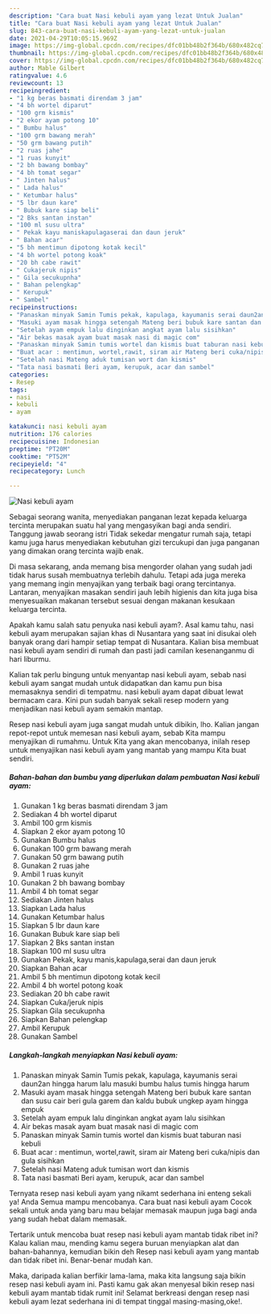 ```yaml
---
description: "Cara buat Nasi kebuli ayam yang lezat Untuk Jualan"
title: "Cara buat Nasi kebuli ayam yang lezat Untuk Jualan"
slug: 843-cara-buat-nasi-kebuli-ayam-yang-lezat-untuk-jualan
date: 2021-04-29T10:05:15.969Z
image: https://img-global.cpcdn.com/recipes/dfc01bb48b2f364b/680x482cq70/nasi-kebuli-ayam-foto-resep-utama.jpg
thumbnail: https://img-global.cpcdn.com/recipes/dfc01bb48b2f364b/680x482cq70/nasi-kebuli-ayam-foto-resep-utama.jpg
cover: https://img-global.cpcdn.com/recipes/dfc01bb48b2f364b/680x482cq70/nasi-kebuli-ayam-foto-resep-utama.jpg
author: Mable Gilbert
ratingvalue: 4.6
reviewcount: 13
recipeingredient:
- "1 kg beras basmati direndam 3 jam"
- "4 bh wortel diparut"
- "100 grm kismis"
- "2 ekor ayam potong 10"
- " Bumbu halus"
- "100 grm bawang merah"
- "50 grm bawang putih"
- "2 ruas jahe"
- "1 ruas kunyit"
- "2 bh bawang bombay"
- "4 bh tomat segar"
- " Jinten halus"
- " Lada halus"
- " Ketumbar halus"
- "5 lbr daun kare"
- " Bubuk kare siap beli"
- "2 Bks santan instan"
- "100 ml susu ultra"
- " Pekak kayu maniskapulagaserai dan daun jeruk"
- " Bahan acar"
- "5 bh mentimun dipotong kotak kecil"
- "4 bh wortel potong koak"
- "20 bh cabe rawit"
- " Cukajeruk nipis"
- " Gila secukupnha"
- " Bahan pelengkap"
- " Kerupuk"
- " Sambel"
recipeinstructions:
- "Panaskan minyak Samin Tumis pekak, kapulaga, kayumanis serai daun2an hingga harum lalu masuki bumbu halus tumis hingga harum"
- "Masuki ayam masak hingga setengah Mateng beri bubuk kare santan dan susu cair beri gula garem dan kaldu bubuk ungkep ayam hingga empuk"
- "Setelah ayam empuk lalu dinginkan angkat ayam lalu sisihkan"
- "Air bekas masak ayam buat masak nasi di magic com"
- "Panaskan minyak Samin tumis wortel dan kismis buat taburan nasi kebuli"
- "Buat acar : mentimun, wortel,rawit, siram air Mateng beri cuka/nipis dan gula sisihkan"
- "Setelah nasi Mateng aduk tumisan wort dan kismis"
- "Tata nasi basmati Beri ayam, kerupuk, acar dan sambel"
categories:
- Resep
tags:
- nasi
- kebuli
- ayam

katakunci: nasi kebuli ayam 
nutrition: 176 calories
recipecuisine: Indonesian
preptime: "PT20M"
cooktime: "PT52M"
recipeyield: "4"
recipecategory: Lunch

---
```



![Nasi kebuli ayam](https://img-global.cpcdn.com/recipes/dfc01bb48b2f364b/680x482cq70/nasi-kebuli-ayam-foto-resep-utama.jpg)

Sebagai seorang wanita, menyediakan panganan lezat kepada keluarga tercinta merupakan suatu hal yang mengasyikan bagi anda sendiri. Tanggung jawab seorang istri Tidak sekedar mengatur rumah saja, tetapi kamu juga harus menyediakan kebutuhan gizi tercukupi dan juga panganan yang dimakan orang tercinta wajib enak.

Di masa  sekarang, anda memang bisa mengorder olahan yang sudah jadi tidak harus susah membuatnya terlebih dahulu. Tetapi ada juga mereka yang memang ingin menyajikan yang terbaik bagi orang tercintanya. Lantaran, menyajikan masakan sendiri jauh lebih higienis dan kita juga bisa menyesuaikan makanan tersebut sesuai dengan makanan kesukaan keluarga tercinta. 



Apakah kamu salah satu penyuka nasi kebuli ayam?. Asal kamu tahu, nasi kebuli ayam merupakan sajian khas di Nusantara yang saat ini disukai oleh banyak orang dari hampir setiap tempat di Nusantara. Kalian bisa membuat nasi kebuli ayam sendiri di rumah dan pasti jadi camilan kesenanganmu di hari liburmu.

Kalian tak perlu bingung untuk menyantap nasi kebuli ayam, sebab nasi kebuli ayam sangat mudah untuk didapatkan dan kamu pun bisa memasaknya sendiri di tempatmu. nasi kebuli ayam dapat dibuat lewat bermacam cara. Kini pun sudah banyak sekali resep modern yang menjadikan nasi kebuli ayam semakin mantap.

Resep nasi kebuli ayam juga sangat mudah untuk dibikin, lho. Kalian jangan repot-repot untuk memesan nasi kebuli ayam, sebab Kita mampu menyajikan di rumahmu. Untuk Kita yang akan mencobanya, inilah resep untuk menyajikan nasi kebuli ayam yang mantab yang mampu Kita buat sendiri.

<!--inarticleads1-->

##### Bahan-bahan dan bumbu yang diperlukan dalam pembuatan Nasi kebuli ayam:

1. Gunakan 1 kg beras basmati direndam 3 jam
1. Sediakan 4 bh wortel diparut
1. Ambil 100 grm kismis
1. Siapkan 2 ekor ayam potong 10
1. Gunakan  Bumbu halus
1. Gunakan 100 grm bawang merah
1. Gunakan 50 grm bawang putih
1. Gunakan 2 ruas jahe
1. Ambil 1 ruas kunyit
1. Gunakan 2 bh bawang bombay
1. Ambil 4 bh tomat segar
1. Sediakan  Jinten halus
1. Siapkan  Lada halus
1. Gunakan  Ketumbar halus
1. Siapkan 5 lbr daun kare
1. Gunakan  Bubuk kare siap beli
1. Siapkan 2 Bks santan instan
1. Siapkan 100 ml susu ultra
1. Gunakan  Pekak, kayu manis,kapulaga,serai dan daun jeruk
1. Siapkan  Bahan acar
1. Ambil 5 bh mentimun dipotong kotak kecil
1. Ambil 4 bh wortel potong koak
1. Sediakan 20 bh cabe rawit
1. Siapkan  Cuka/jeruk nipis
1. Siapkan  Gila secukupnha
1. Siapkan  Bahan pelengkap
1. Ambil  Kerupuk
1. Gunakan  Sambel




<!--inarticleads2-->

##### Langkah-langkah menyiapkan Nasi kebuli ayam:

1. Panaskan minyak Samin Tumis pekak, kapulaga, kayumanis serai daun2an hingga harum lalu masuki bumbu halus tumis hingga harum
1. Masuki ayam masak hingga setengah Mateng beri bubuk kare santan dan susu cair beri gula garem dan kaldu bubuk ungkep ayam hingga empuk
1. Setelah ayam empuk lalu dinginkan angkat ayam lalu sisihkan
1. Air bekas masak ayam buat masak nasi di magic com
1. Panaskan minyak Samin tumis wortel dan kismis buat taburan nasi kebuli
1. Buat acar : mentimun, wortel,rawit, siram air Mateng beri cuka/nipis dan gula sisihkan
1. Setelah nasi Mateng aduk tumisan wort dan kismis
1. Tata nasi basmati Beri ayam, kerupuk, acar dan sambel




Ternyata resep nasi kebuli ayam yang nikamt sederhana ini enteng sekali ya! Anda Semua mampu mencobanya. Cara buat nasi kebuli ayam Cocok sekali untuk anda yang baru mau belajar memasak maupun juga bagi anda yang sudah hebat dalam memasak.

Tertarik untuk mencoba buat resep nasi kebuli ayam mantab tidak ribet ini? Kalau kalian mau, mending kamu segera buruan menyiapkan alat dan bahan-bahannya, kemudian bikin deh Resep nasi kebuli ayam yang mantab dan tidak ribet ini. Benar-benar mudah kan. 

Maka, daripada kalian berfikir lama-lama, maka kita langsung saja bikin resep nasi kebuli ayam ini. Pasti kamu gak akan menyesal bikin resep nasi kebuli ayam mantab tidak rumit ini! Selamat berkreasi dengan resep nasi kebuli ayam lezat sederhana ini di tempat tinggal masing-masing,oke!.

